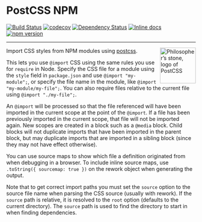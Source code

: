 # PostCSS NPM

[![Build Status](https://travis-ci.org/GarthDB/postcss-npm.svg?branch=master)](https://travis-ci.org/GarthDB/postcss-npm) [![codecov](https://codecov.io/gh/GarthDB/postcss-npm/branch/master/graph/badge.svg)](https://codecov.io/gh/GarthDB/postcss-npm) [![Dependency Status](https://david-dm.org/GarthDB/postcss-npm.svg)](https://david-dm.org/GarthDB/postcss-npm) [![Inline docs](http://inch-ci.org/github/GarthDB/postcss-npm.svg?branch=master)](http://inch-ci.org/github/GarthDB/postcss-npm) [![npm version](https://badge.fury.io/js/postcss-npm.svg)](https://badge.fury.io/js/postcss-npm)

---

<a href="http://postcss.org/"><img align="right" width="95" height="95"
     title="Philosopher’s stone, logo of PostCSS"
     src="http://postcss.github.io/postcss/logo.svg"></a>

Import CSS styles from NPM modules using [postcss](https://github.com/postcss/postcss).

This lets you use `@import` CSS using the same rules you use for `require` in Node. Specify the CSS file for a module using the `style` field in `package.json` and use `@import "my-module";`, or specify the file name in the module, like `@import "my-module/my-file";`. You can also require files relative to the current file using `@import "./my-file";`.

An `@import` will be processed so that the file referenced will have been imported in the current scope at the point of the `@import`. If a file has been previously imported in the current scope, that file will not be imported again. New scopes are created in a block such as a `@media` block. Child blocks will not duplicate imports that have been imported in the parent block, but may duplicate imports that are imported in a sibling block (since they may not have effect otherwise).

You can use source maps to show which file a definition originated from when debugging in a browser. To include inline source maps, use `.toString({ sourcemap: true })` on the rework object when generating the output.

Note that to get correct import paths you must set the `source` option to the source file name when parsing the CSS source (usually with rework). If the `source` path is relative, it is resolved to the `root` option (defaults to the current directory). The `source` path is used to find the directory to start in when finding dependencies.
